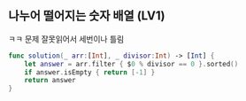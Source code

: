 ## 나누어 떨어지는 숫자 배열 (LV1)

ㅋㅋ 문제 잘못읽어서 세번이나 틀림

``` swift
func solution(_ arr:[Int], _ divisor:Int) -> [Int] {
    let answer = arr.filter { $0 % divisor == 0 }.sorted()
    if answer.isEmpty { return [-1] }
    return answer
}
```
